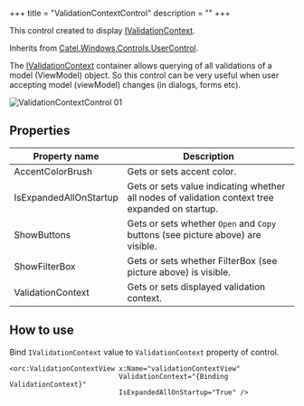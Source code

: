 +++
title = "ValidationContextControl" 
description = ""
+++

This control created to display [IValidationContext][1].

Inherits from [Catel.Windows.Controls.UserControl][2].

The [IValidationContext][1] container allows querying of all validations of a model (ViewModel) object. So this control can be very useful when user accepting model (viewModel) changes (in dialogs, forms etc).

![ValidationContextControl 01][3]

## Properties

Property name|Description
---|---
AccentColorBrush|Gets or sets accent color.
IsExpandedAllOnStartup|Gets or sets value indicating whether all nodes of validation context tree expanded on startup.
ShowButtons|Gets or sets whether `Open` and `Copy` buttons (see picture above) are visible.
ShowFilterBox|Gets or sets whether FilterBox (see picture above) is visible.
ValidationContext|Gets or sets displayed validation context.

## How to use

Bind `IValidationContext` value to `ValidationContext` property of control.

```
<orc:ValidationContextView x:Name="validationContextView" 
                           ValidationContext="{Binding ValidationContext}"
                           IsExpandedAllOnStartup="True" />
```

[1]: http://docs.catelproject.com/vnext/catel-core/validation/using-validation-context/
[2]: http://docs.catelproject.com/vnext/catel-mvvm/views/xaml/usercontrol/
[3]: ../../images/orc.controls/validationcontextcontrol/ValidationContextControl.png